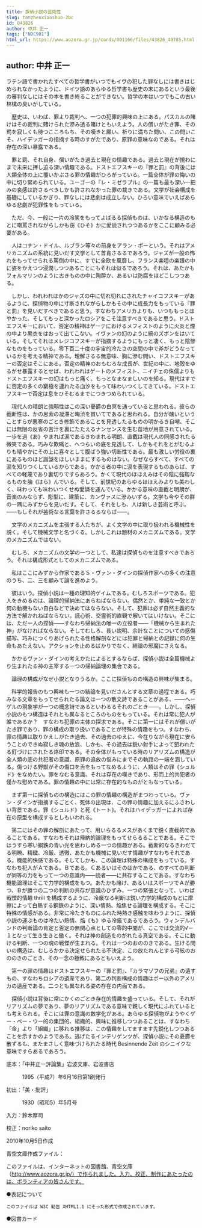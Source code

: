 ```yaml
---
title: 探偵小説の芸術性
slug: tanzhenxiaoshuo-2bc
id: 043826
author: 中井 正一
tags: ["NDC901"]
html_url: https://www.aozora.gr.jp/cards/001166/files/43826_40785.html
---
```


## author: 中井 正一

ラテン語で書かれたすべての哲学書がいつでもイヴの犯した罪なしには書きはじめられなかったように、ドイツ語のあらゆる哲学書も歴史の末にあるという最後の審判なしにはその本を書き終ることができない。哲学の本はいつでもこの古い林檎の臭いがしている。

　歴史は、いわば、罪より裁判へ、一つの犯罪的興味の上にある。パスカルの賭けはその裁判に賭けられた滲み透る賭けともいえよう。人の償いがたき罪、その罰を寂しくも待つこころもち、その嘆きと願い、祈りに満ちた問い、この問いこそ、ハイデッガーの指摘する時のすがたであり、原罪の意味なのである。それは存在の深い暴露である。

　罪と罰、それ自身、償いがたき過去と現在の情趣である。過去と現在が撓わにまで未来に押し迫る深い情趣である。ドストエフスキーの『罪と罰』の背後には人類全体の上に覆いかぶさる罪の情趣がひろがっている。一篇全体が罪の悔いの中に切り緊められている。ユーゴーの『レ・ミゼラブル』の一篇も最も深い一把みの哀感は許さるべきしかも許されなかった罪の裁きである。文学が社会構成を基礎にしているかぎり、罪なしには悲劇は成立しない。ひろい意味でいえばあらゆる悲劇が犯罪性をもっている。

　ただ、今、一般に一片の冷笑をもってよばるる探偵ものは、いかなる構造のもとに嘲罵されながらしかも窃《ひそ》かに愛読されつつあるかをここに顧みる必要がある。

　人はコナン・ドイル、ルブラン等々の前身をアラン・ポーという。それはアメリカニズムの系統に見いだす文学として首肯さるるであろう。ジャズが一般の怖れをもってせられる罵倒の中に、すでに全欧を風靡し、フランス楽壇の楽譜の中に姿をかえつつ浸潤しつつあることにもそれは似るであろう。それは、あたかもフォルマリンのように古きものの中に陶酔か、あるいは防腐をほどこしつつある。

　しかし、われわれはかのジャズの中に切れ切れにされたチャイコフスキーがあるように、探偵物の中に寸断されながらしかもその中に成長力をもっている『罪と罰』を見いだすべきであると思う。すなわちアメリカよりも、いつももっとはやかった、そしてもっと深かったロシアをこそ注意すべきであると思う。ドストエフスキーにおいて、否定の精神はゲーテにおけるメフィストのように火炎と煙の中より黒衣をはおって出てこない。イヴァンの幻のように縞のズボンをはいている。そしてそれはメレジコフスキーが指摘するようにもっと凄く、もっと陰惨なものをもっている。零下百二十度の宇宙的冷たさの空間の中で斧がどうなっているかを考える精神である。理解さるる無意味、胸に滲む問い、ドストエフスキーの否定はそこにある。否定の精神のおもむろな成長が、世紀の中に、地殻をゆるがせ暴露するとせば、われわれはゲートのメフィスト、ニイチェの侏儒よりもドストエフスキーの幻はもっと痛く、もっとなまなましいのを知る。現代はすでに否定の多くの窮極を連れたる血汐をもって味わいつくしてきている。ドストエフスキーで否定は息をひそむるまでにつきつめられている。

　現代人の晴朗と強靱性はこの深い憂欝の白冥を通っていると思われる。彼らの截断性は、かの思索の凝滞と晦渋を貫いてであると思われる。自分が醜いということすらが悪寒のごとき修飾であることを見透したるものの明かるき自嘲、そこには無限の反省の苦汁を裏にたたえるナンセンスを生む苗地が用意されている。一歩を過《あ》やまれば涙であるきわまれる明朗、直截は現代人の同感されたる微笑である。巧みな欺瞞と、へつらいの底を見透して、しかもそれをとがむるよりも晴やかにその上に喜々として腹ばう強い切断性である。最も激しい労役の裏にあるものほど諧謔をほしいままにするものはない。なぜならすべて、すべての涙を知りつくしているからである。かかる者の中に涙を表現するものあらば、すべての軽蔑であり裏切りですらあろう。かくて現代のほほえみはその陰に強靱なるものを胎《はら》んでいる。そして、前世紀のあらゆるほほえみよりも美わしく、味わっても味わいつくせぬ愛憐を運んでいる。かかる意味の直截と明朗が、音楽のみならず、彫型に、建築に、カンヴァスに滲みいずる。文学も今やその群の一隅にみずからを見いだす。そして、それをしも、人は新しき芸術と呼ぶ。――もしそれが芸術なる言葉を許さるるならば――。

　文学のメカニズムを主張する人たちが、よく文学の中に取り扱われる機械性を説く。そして機械文学と名づくる。しかしこれは題材のメカニズムである。文学のメカニズムではない。

　むしろ、メカニズムの文学の一つとして、私達は探偵ものを注意すべきであろう。それは構成形式としてのメカニズムである。

　私はここにみずから作家であるＳ・ヴァン・ダインの探偵作家への多くの注意のうち、二、三を顧みて論を進めよう。

　彼はいう。探偵小説は一種の理知的ゲイムである。むしろスポーツである。犯人をきめるのは、論理的帰納法にあらねばならない。偶然とか、単純な一致とか何の動機もない自白などで決めてはならない。そして、犯罪は必ず自然主義的な方法で解かれねばならない。読心術、交霊術的直観で解いてはいけない。そこには、ただ一人の探偵――すなわち帰納法の唯一の立役者――「機械から生まれた神」がなければならない。そしてむしろ、長い説明、余計なことについての感傷描写、巧みにつくりあげられたる性格解剖などには犯罪と帰納との記録に何の生命もあたえない。アクションを止めるばかりでなく、結論の邪魔にさえなる。

　かかるヴァン・ダインの考えかたによるとするならば、探偵小説は全篇機械より生まれたる神の主宰する一つの帰納論理の集合である。

　論理の構成がなぜ小説となりうるか。ここに探偵ものの構造の興味が集まる。

　科学的報告のもつ興味も一つの結論を見いださんとする文章の過程である。巧みなる文章をもってせられたる論文は一つの散文詩であることがある、――ヘーゲルの現象学が一つの概念詩であるといわるるそれのごとき――。しかし、探偵小説のもつ構造はそれとも異なるところのものをもっている。それは常に犯人が誰であるか？　すなわち犯罪の主体の探求である。そこに第一にはそれが償いがたき罪であり、罪の構成の取り扱いであることが特殊の情趣をもつ。すなわち、罪の情趣は取りかえしがたき過去、その過去のゆえに、今在りながら現在に安らうことのできぬ寂しき魂の放浪、しかも、その過去は鋭い射手によって狙われたる釘づけにされたる烙印である。その全体がもっている時のリアリズムの構造が全人類の底の共犯者の意識、原罪の追放の悩みにまでその軌路の一端を涵している。傷つける野獣がその傷口を舌をもってなめるように、人類はその罪《シュルド》をなめたい。罪をなむる意識、それは存在の嘆きであり、形而上的共犯者の僅かな慰めである。罪の情趣の中には常に存在的なものがともなっている。

　まず第一に探偵ものの構造にはこの罪の情趣の構造がまつわっている。ヴァン・ダインが指摘するごとく、死体の出現は、この罪の情趣に加えるにふさわしい背景である。罪《シュルド》と死《トート》。それはハイデッガーによれば存在の原型を構成するとしもいわれる。

　第二にはその罪の解剖にあたって、用いらるるメスがあくまで鋭く直截的であることである。すなわちそれは帰納的論理をもってせらるることである。そこではうすら寒い鋼鉄の青い光を思わしめる一つの情趣がある。截断的なるきわだてる明瞭、精緻、冷厳、透徹、あたかも機械に見いだす情趣がすなわちそれである。機能的快感である。そしてしかも、この論理は特殊の構成をもっている。すなわち犯人がＡである。Ｂである。Ｃあるいはそのほかである、のすべての判断が同等の力をもって一つの意識内――読者――に共存することである。すなわち機能論理はそこで力学的構成をもつ。あたかも賭け、あるいはスポーツでＡが勝つ、Ｂが勝つの二つの判断の共存が意識のひずみ、一つの緊張となって、いわば戦慄的情趣 thrill を構成するように、冷厳なる判断は鋭い力学的構成のもとに摩擦によって白熱する鋼鉄のように、深い情熱、焔焦せる論理を構成する。そこに特殊の情感がある。非常に冷たきものにふれた時熱き感触を味わうように、探偵小説の運ぶものは冷たい熱情、焔《も》ゆる冷厳であるであろう。ウィンデルバンドの判断論の肯定と否定の無関心点としての零的中間が、ここでは交流的√－１となって生き生きと働く。それは神の創造をのがれたる真空である。そこに動ける判断、一つの魂の戦慄が生まれる。それは一つのおののきである。生ける問いの構造は、むしろかかる決定せられたる不決定、この放たれんとする弓絃のおののきのごとき、その一念の極致にあるともいえよう。

　第一の罪の情趣はドストエフスキーの『罪と罰』、『カラマゾフの兄弟』の遺すもの、すなわちロシアの遺産であり、第二の判断構成の情趣はポー以外のアメリカの遺産である。二つとも異なれる姿の存在の内面である。

　探偵小説は背後に常にかくのごとき存在的情趣を盛っている。そして、それがリアリズムの夢であり、夢のリアリズムである意味で親しく現代にふれているとも考えられる。そこには罪の意識の数学化がある。あらゆる探偵物がようやくゲー・ペー・ウー的の集団的、組織的、興味に推移しつつあることは、すなわち「金」より「組織」に移れる推移は、この情趣をしてますます先鋭化しつつあることを示すかのようである。逃げたるインテリゲンツが、探偵小説にその憂欝を散ずるも、またまさしく意味づけられたる時代 Besinnende Zeit のシニイクな意味ですらあるであろう。













底本：「中井正一評論集」岩波文庫、岩波書店

　　　1995（平成7）年6月16日第1刷発行

初出：「美・批評」

　　　1930（昭和5）年5月号

入力：鈴木厚司

校正：noriko saito

2010年10月5日作成

青空文庫作成ファイル：

このファイルは、インターネットの図書館、青空文庫（http://www.aozora.gr.jp/）で作られました。入力、校正、制作にあたったのは、ボランティアの皆さんです。











●表記について


	このファイルは W3C 勧告 XHTML1.1 にそった形式で作成されています。







●図書カード